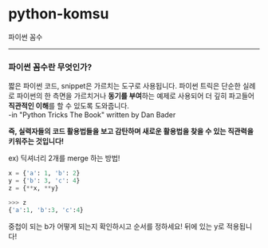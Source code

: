 # python-komsu
파이썬 꼼수

<hr>

### 파이썬 꼼수란 무엇인가?

짧은 파이썬 코드, snippet은 가르치는 도구로 사용됩니다. 파이썬 트릭은 단순한 실례로 파이썬의 한 측면을 가르치거나 **동기를 부여**하는 예제로 사용되어 더 깊히 파고들어 **직관적인 이해**를 할 수 있도록 도와줍니다.<br/>
-in "Python Tricks The Book" written by Dan Bader

**즉, 실력자들의 코드 활용법들을 보고 감탄하며 새로운 활용법을 찾을 수 있는 직관력을 키워주는 것입니다!**

ex) 딕셔너리 2개를 merge 하는 방법!
```python
x = {'a': 1, 'b': 2}
y = {'b': 3, 'c': 4}
z = {**x, **y}
```
```python
>>> z
{'a':1, 'b':3, 'c':4}
```
중첩이 되는 b가 어떻게 되는지 확인하시고 순서를 정하세요!
뒤에 있는 y로 적용됩니다!
